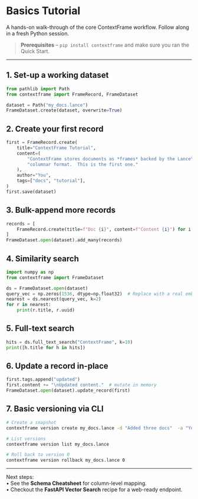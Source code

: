 # Basics Tutorial

A hands-on walk-through of the core ContextFrame workflow.  Follow along in a fresh Python session.

> **Prerequisites** – `pip install contextframe` and make sure you ran the Quick Start.

---

## 1. Set-up a working dataset

```python
from pathlib import Path
from contextframe import FrameRecord, FrameDataset

dataset = Path("my_docs.lance")
FrameDataset.create(dataset, overwrite=True)
```

## 2. Create your first record

```python
first = FrameRecord.create(
    title="ContextFrame Tutorial",
    content=(
        "ContextFrame stores documents as *frames* backed by the Lance\n"
        "columnar format.  This is the first one."
    ),
    author="You",
    tags=["docs", "tutorial"],
)
first.save(dataset)
```

## 3. Bulk-append more records

```python
records = [
    FrameRecord.create(title=f"Doc {i}", content=f"Content {i}") for i in range(3)
]
FrameDataset.open(dataset).add_many(records)
```

## 4. Similarity search

```python
import numpy as np
from contextframe import FrameDataset

ds = FrameDataset.open(dataset)
query_vec = np.zeros(1536, dtype=np.float32)  # Replace with a real embedding
nearest = ds.nearest(query_vec, k=2)
for r in nearest:
    print(r.title, r.uuid)
```

## 5. Full-text search

```python
hits = ds.full_text_search("ContextFrame", k=10)
print([h.title for h in hits])
```

## 6. Update a record in-place

```python
first.tags.append("updated")
first.content += "\nUpdated content."  # mutate in memory
FrameDataset.open(dataset).update_record(first)
```

## 7. Basic versioning via CLI

```bash
# Create a snapshot
contextframe version create my_docs.lance -d "Added three docs"  -a "You"

# List versions
contextframe version list my_docs.lance

# Roll back to version 0
contextframe version rollback my_docs.lance 0
```

---

Next steps:  
• See the **Schema Cheatsheet** for column-level mapping.  
• Checkout the **FastAPI Vector Search** recipe for a web-ready endpoint. 